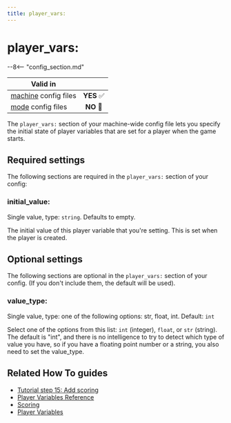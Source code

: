 ```yaml
---
title: player_vars:
---
```


# player_vars:


--8<-- "config_section.md"

| Valid in | |
|-----|:----:|
|[machine](instructions/machine_config.md) config files |**YES** :white_check_mark:|
|[mode](instructions/mode_config.md) config files|**NO** :no_entry_sign:|

The `player_vars:` section of your machine-wide config file lets you
specify the initial state of player variables that are set for a player
when the game starts.

## Required settings

The following sections are required in the `player_vars:` section of
your config:

### initial_value:

Single value, type: `string`. Defaults to empty.

The initial value of this player variable that you're setting. This is
set when the player is created.

## Optional settings

The following sections are optional in the `player_vars:` section of
your config. (If you don't include them, the default will be used).

### value_type:

Single value, type: one of the following options: str, float, int.
Default: `int`

Select one of the options from this list: `int` (integer), `float`, or
`str` (string). The default is "int", and there is no intelligence to
try to detect which type of value you have, so if you have a floating
point number or a string, you also need to set the value_type.

## Related How To guides

* [Tutorial step 15: Add scoring](../tutorial/15_scoring.md)
* [Player Variables Reference](../player_vars/index.md)
* [Scoring](../game_logic/scoring/index.md)
* [Player Variables](../game_logic/players.md)

